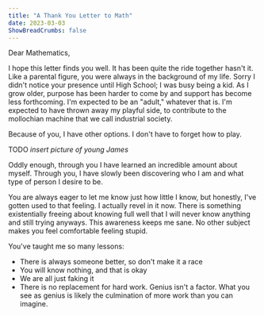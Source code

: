 ```yaml
---
title: "A Thank You Letter to Math"
date: 2023-03-03
ShowBreadCrumbs: false
---
```


Dear Mathematics,

I hope this letter finds you well. It has been quite the ride together hasn't it. Like a parental figure, you were always in the background of my life. Sorry I didn't notice your presence until High School; I was busy being a kid. As I grow older, purpose has been harder to come by and support has become less forthcoming. I'm expected to be an "adult," whatever that is. I'm expected to have thrown away my playful side, to contribute to the mollochian machine that we call industrial society.

Because of you, I have other options. I don't have to forget how to play. 

TODO *insert picture of young James*


Oddly enough, through you I have learned an incredible amount about myself. Through you, I have slowly been discovering who I am and what type of person I desire to be.

You are always eager to let me know just how little I know, but honestly, I've gotten used to that feeling. I actually revel in it now. There is something existentially freeing about knowing full well that I will never know anything and still trying anyways. This awareness keeps me sane. No other subject makes you feel comfortable feeling stupid. 

You've taught me so many lessons:

- There is always someone better, so don't make it a race
- You will know nothing, and that is okay
- We are all just faking it
- There is no replacement for hard work. Genius isn't a factor. What you see as genius is likely the culmination of more work than you can imagine.




